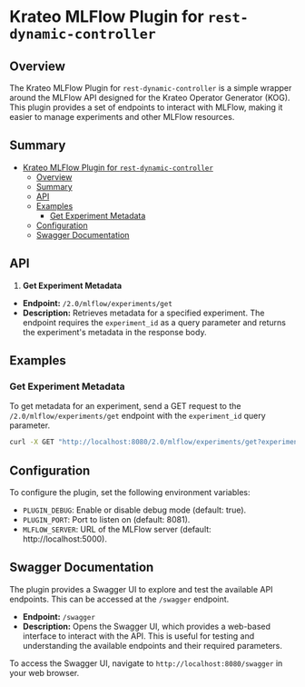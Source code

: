 # Krateo MLFlow Plugin for `rest-dynamic-controller`

## Overview

The Krateo MLFlow Plugin for `rest-dynamic-controller` is a simple wrapper around the MLFlow API designed for the Krateo Operator Generator (KOG). This plugin provides a set of endpoints to interact with MLFlow, making it easier to manage experiments and other MLFlow resources.

## Summary

- [Krateo MLFlow Plugin for `rest-dynamic-controller`](#krateo-mlflow-plugin-for-rest-dynamic-controller)
  - [Overview](#overview)
  - [Summary](#summary)
  - [API](#api)
  - [Examples](#examples)
    - [Get Experiment Metadata](#get-experiment-metadata)
  - [Configuration](#configuration)
  - [Swagger Documentation](#swagger-documentation)

## API

1. **Get Experiment Metadata**
  - **Endpoint:** `/2.0/mlflow/experiments/get`
  - **Description:** Retrieves metadata for a specified experiment. The endpoint requires the `experiment_id` as a query parameter and returns the experiment's metadata in the response body.

## Examples

### Get Experiment Metadata

To get metadata for an experiment, send a GET request to the `/2.0/mlflow/experiments/get` endpoint with the `experiment_id` query parameter.

```bash
curl -X GET "http://localhost:8080/2.0/mlflow/experiments/get?experiment_id=1" -H "accept: application/json"
```

## Configuration

To configure the plugin, set the following environment variables:

- `PLUGIN_DEBUG`: Enable or disable debug mode (default: true).
- `PLUGIN_PORT`: Port to listen on (default: 8081).
- `MLFLOW_SERVER`: URL of the MLFlow server (default: http://localhost:5000).

## Swagger Documentation

The plugin provides a Swagger UI to explore and test the available API endpoints. This can be accessed at the `/swagger` endpoint.

- **Endpoint:** `/swagger`
- **Description:** Opens the Swagger UI, which provides a web-based interface to interact with the API. This is useful for testing and understanding the available endpoints and their required parameters.

To access the Swagger UI, navigate to `http://localhost:8080/swagger` in your web browser.